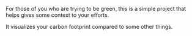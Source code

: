 For those of you who are trying to be green, this is a simple project that helps gives some context to your efforts.

It visualizes your carbon footprint compared to some other things.
